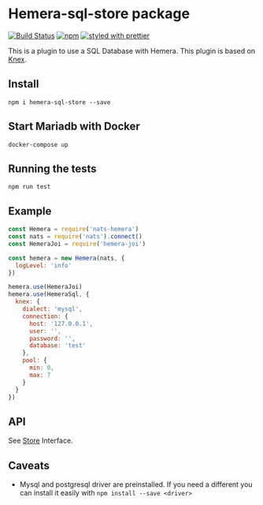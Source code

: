 # Hemera-sql-store package

[![Build Status](https://travis-ci.org/hemerajs/hemera-sql-store.svg?branch=master)](https://travis-ci.org/hemerajs/hemera-sql-store)
[![npm](https://img.shields.io/npm/v/hemera-sql-store.svg?maxAge=3600)](https://www.npmjs.com/package/hemera-sql-store)
[![styled with prettier](https://img.shields.io/badge/styled_with-prettier-ff69b4.svg)](#badge)

This is a plugin to use a SQL Database with Hemera.
This plugin is based on [Knex](http://knexjs.org/).

## Install

```
npm i hemera-sql-store --save
```

## Start Mariadb with Docker

```
docker-compose up
```

## Running the tests

```
npm run test
```

## Example

```js
const Hemera = require('nats-hemera')
const nats = require('nats').connect()
const HemeraJoi = require('hemera-joi')

const hemera = new Hemera(nats, {
  logLevel: 'info'
})

hemera.use(HemeraJoi)
hemera.use(HemeraSql, {
  knex: {
    dialect: 'mysql',
    connection: {
      host: '127.0.0.1',
      user: '',
      password: '',
      database: 'test'
    },
    pool: {
      min: 0,
      max: 7
    }
  }
})
```

## API

See [Store](https://github.com/hemerajs/hemera/tree/master/packages/hemera-store) Interface.

## Caveats

- Mysql and postgresql driver are preinstalled. If you need a different you can install it easily with `npm install --save <driver>`
